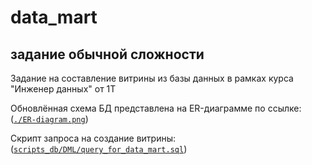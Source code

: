 # data_mart

## задание обычной сложности
Задание на составление витрины из базы данных в рамках курса "Инженер данных" от 1Т

Обновлённая схема БД представлена на ER-диаграмме по ссылке: (<code>[./ER-diagram.png](https://github.com/AlexeyAnanchenko/data_mart/blob/main/ER-diagram.png)</code>)

Скрипт запроса на создание витрины: (<code>[scripts_db/DML/query_for_data_mart.sql](https://github.com/AlexeyAnanchenko/data_mart/blob/main/scripts_db/DML/query_for_data_mart.sql)</code>)
